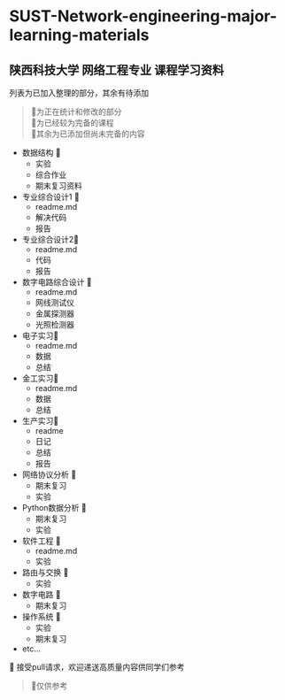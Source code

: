 # SUST-Network-engineering-major-learning-materials
## 陕西科技大学 网络工程专业 课程学习资料

列表为已加入整理的部分，其余有待添加  
> 🫥为正在统计和修改的部分  
> 🥰为已经较为完备的课程  
> 🤔其余为已添加但尚未完备的内容
* 数据结构 🤔
  * 实验
  * 综合作业
  * 期末复习资料
* 专业综合设计1 🫥
  * readme.md
  * 解决代码
  * 报告
* 专业综合设计2🫥
  * readme.md
  * 代码
  * 报告
* 数字电路综合设计 🤔
  * readme.md
  * 网线测试仪
  * 金属探测器
  * 光照检测器  <span style='color: #fff3; font-size: 0.8em;margin-left: 1em;font-style: italic;'>（区别于太阳方向检测器）</span>
* 电子实习🫥
  * readme.md
  * 数据
  * 总结
* 金工实习🫥
  * readme.md
  * 数据
  * 总结
* 生产实习🫥
  * readme
  * 日记
  * 总结
  * 报告
* 网络协议分析 🥰
  * 期末复习
  * 实验
* Python数据分析 🥰
  * 期末复习
  * 实验
* 软件工程 🫥
  * readme.md
  * 实验
* 路由与交换 🤔
  * 实验
* 数字电路 🤔
  * 期末复习
* 操作系统 🥰
  * 实验
  * 期末复习
* etc...

🤗 接受pull请求，欢迎递送高质量内容供同学们参考



> 🥳仅供参考
